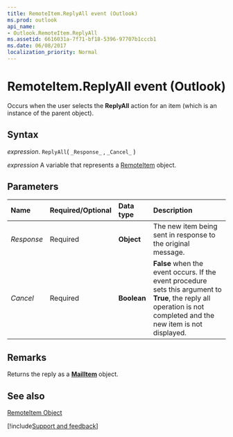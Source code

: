 ```yaml
---
title: RemoteItem.ReplyAll event (Outlook)
ms.prod: outlook
api_name:
- Outlook.RemoteItem.ReplyAll
ms.assetid: 6616031a-7f71-bf18-5396-97707b1cccb1
ms.date: 06/08/2017
localization_priority: Normal
---
```



# RemoteItem.ReplyAll event (Outlook)

Occurs when the user selects the  **ReplyAll** action for an item (which is an instance of the parent object).


## Syntax

_expression_. `ReplyAll`( `_Response_` , `_Cancel_` )

_expression_ A variable that represents a [RemoteItem](Outlook.RemoteItem.md) object.


## Parameters



|Name|Required/Optional|Data type|Description|
|:-----|:-----|:-----|:-----|
| _Response_|Required| **Object**|The new item being sent in response to the original message.|
| _Cancel_|Required| **Boolean**| **False** when the event occurs. If the event procedure sets this argument to **True**, the reply all operation is not completed and the new item is not displayed.|

## Remarks

Returns the reply as a  **[MailItem](Outlook.MailItem.md)** object.


## See also


[RemoteItem Object](Outlook.RemoteItem.md)

[!include[Support and feedback](~/includes/feedback-boilerplate.md)]